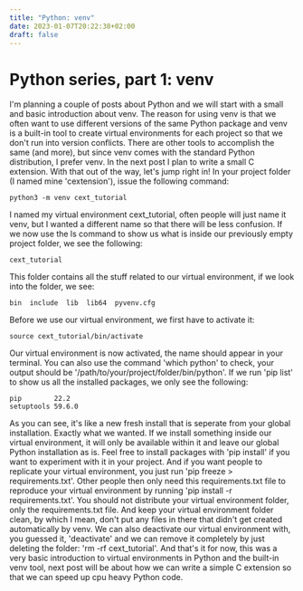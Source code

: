 ```yaml
---
title: "Python: venv"
date: 2023-01-07T20:22:38+02:00
draft: false
---
```


# Python series, part 1: venv

I'm planning a couple of posts about Python and we will start with a small and basic introduction
about venv. The reason for using venv is that we often want to use different versions of the same
Python package and venv is a built-in tool to create virtual environments for each project so that we
don't run into version conflicts. There are other tools to accomplish the same (and more), but since venv comes
with the standard Python distribution, I prefer venv. In the next post I plan to write a small C extension.
With that out of the way, let's jump right in! In your project folder (I named mine 'cextension'),
issue the following command:

```
python3 -m venv cext_tutorial
```

I named my virtual environment cext_tutorial, often people will just name it venv, but I wanted a different name
so that there will be less confusion. If we now use the ls command to show us what is inside our
previously empty project folder, we see the following:

```
cext_tutorial
```

This folder contains all the stuff related to our virtual environment, if we look into the folder, we see:

```
bin  include  lib  lib64  pyvenv.cfg
```

Before we use our virtual environment, we first have to activate it:

```
source cext_tutorial/bin/activate
```
Our virtual environment is now activated, the name should appear in your terminal. You can also use
the command 'which python' to check, your output should be '/path/to/your/project/folder/bin/python'.
If we run 'pip list' to show us all the installed packages, we only see the following:

```
pip        22.2
setuptools 59.6.0
```
As you can see, it's like a new fresh install that is seperate from your global installation. Exactly what we wanted.
If we install something inside our virtual environment, it will only be available within it and leave our global
Python installation as is. Feel free to install packages with 'pip install' if you want to experiment with it in
your project. And if you want people to replicate your virtual environment, you just run
'pip freeze > requirements.txt'. Other people then only need this requirements.txt file to reproduce
your virtual environment by running 'pip install -r requirements.txt'. You should not distribute your virtual
environment folder, only the requirements.txt file. And keep your virtual environment folder clean, by which I mean,
don't put any files in there that didn't get created automatically by venv. We can also deactivate our
virtual environment with, you guessed it, 'deactivate' and we can remove it completely by just deleting the folder:
'rm -rf cext_tutorial'. And that's it for now, this was a very basic introduction to virtual environments in Python
and the built-in venv tool, next post will be about how we can write a simple C extension so that we can speed up
cpu heavy Python code.

